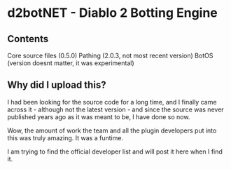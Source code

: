 # d2botNET - Diablo 2 Botting Engine

## Contents
Core source files (0.5.0)
Pathing (2.0.3, not most recent version)
BotOS (version doesnt matter, it was experimental)

## Why did I upload this?

I had been looking for the source code for a long time, and I finally came across it - although not the latest version - 
and since the source was never published years ago as it was meant to be, I have done
so now.

Wow, the amount of work the team and all the plugin developers put into this was truly amazing. It was a funtime.

I am trying to find the official developer list and will post it here when I find it.
